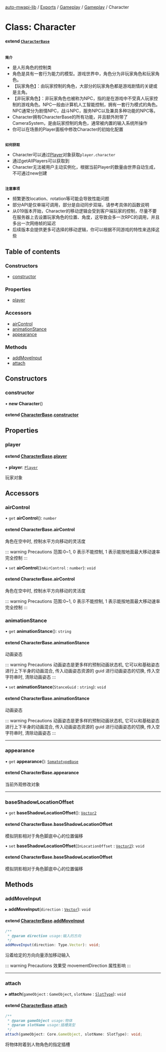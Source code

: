 [auto-mwapi-lib](../README.md) / [Exports](../modules.md) / [Gameplay](../modules/Gameplay.md) / [Gameplay](../modules/Gameplay.Gameplay.md) / Character

# Class: Character

#### extend [`CharacterBase`](Gameplay.Gameplay.CharacterBase.md)

<br>**`简介`**
* 是人形角色的控制类
* 角色是具有一套行为能力的模型。游戏世界中，角色分为非玩家角色和玩家角色。
* 【玩家角色】：由玩家控制的角色，大部分的玩家角色都是游戏剧情的关键或是主角。
* 【非玩家角色】：非玩家角色也被称为NPC，指的是在游戏中不受真人玩家控制的游戏角色。NPC一般由计算机人工智能控制，拥有一套行为模式的角色。NPC通常分为剧情NPC，战斗NPC，服务NPC以及兼具多种功能的NPC等。
* Character拥有CharacterBase的所有功能，并且额外附带了CameraSystem，是由玩家控制的角色，通常被内置的输入系统所操作
* 你可以在场景的Player面板中修改Character的初始化配置


<br>**`如何获取`**
* Character可以通过[Player](../modules/Player.md)对象获取`player.character`
* 通过getAllPlayers可以获取到
* Character无法被用户主动实例化，根据当前Player的数量由世界自动生成，不可通过new创建


<br>**`注意事项`**
* 频繁更改location、rotation等可能会导致性能问题
* 部分API是仅单端可调用，部分是自动同步双端，请参考具体的函数说明
* 从019版本开始，Character的移动逻辑会受到客户端玩家的控制，尽量不要在服务器上去设置玩家角色的位置、角度，这导致会多一次RPC的调用，并且多出一次网络帧的延迟
* 后续版本会提供更多可选择的移动逻辑，你可以根据不同游戏的特性来选择这些


## Table of contents

### Constructors

- [constructor](Gameplay.Gameplay.Character.md#constructor)

### Properties

- [player](Gameplay.Gameplay.Character.md#player)

### Accessors

- [airControl](Gameplay.Gameplay.Character.md#aircontrol)
- [animationStance](Gameplay.Gameplay.Character.md#animationstance)
- [appearance](Gameplay.Gameplay.Character.md#appearance)

### Methods

- [addMoveInput](Gameplay.Gameplay.Character.md#addmoveinput)
- [attach](Gameplay.Gameplay.Character.md#attach)

## Constructors

### constructor

• **new Character**()

#### extend [CharacterBase](Gameplay.Gameplay.CharacterBase.md).[constructor](Gameplay.Gameplay.CharacterBase.md#constructor)

## Properties

### player

#### extend [CharacterBase](Gameplay.Gameplay.CharacterBase.md).[player](Gameplay.Gameplay.CharacterBase.md#player)

• **player**: [`Player`](Gameplay.Gameplay.Player.md)

玩家对象

## Accessors

### airControl

• `get` **airControl**(): `number`

#### extend CharacterBase.airControl

角色在空中时, 控制水平方向移动的灵活度

::: warning Precautions
范围:0~1, 0 表示不能控制, 1 表示能按地面最大移动速率完全控制
:::

• `set` **airControl**(`InAirControl` : `number`): `void`

#### extend CharacterBase.airControl

角色在空中时, 控制水平方向移动的灵活度

::: warning Precautions
范围:0~1, 0 表示不能控制, 1 表示能按地面最大移动速率完全控制
:::

### animationStance

• `get` **animationStance**(): `string`

#### extend CharacterBase.animationStance

动画姿态

::: warning Precautions
动画姿态是更多样的预制动画状态机, 它可以和基础姿态进行上下半身的动画混合, 传入动画姿态资源的 guid 进行动画姿态的切换, 传入空字符串时, 清除动画姿态
:::

• `set` **animationStance**(`StanceGuid` : `string`): `void`

#### extend CharacterBase.animationStance

动画姿态

::: warning Precautions
动画姿态是更多样的预制动画状态机, 它可以和基础姿态进行上下半身的动画混合, 传入动画姿态资源的 guid 进行动画姿态的切换, 传入空字符串时, 清除动画姿态
:::

---

### appearance

• `get` **appearance**(): [`SomatotypeBase`](Gameplay.Gameplay.SomatotypeBase.md)

#### extend CharacterBase.appearance

当前外观修改对象

---

### baseShadowLocationOffset

• `get` **baseShadowLocationOffset**(): [`Vector2`](Type.Type.Vector2.md)

#### extend CharacterBase.baseShadowLocationOffset

模拟阴影相对于角色脚底中心的位置偏移

• `set` **baseShadowLocationOffset**(`InLocationOffset` : [`Vector2`](Type.Type.Vector2.md)): `void`

#### extend CharacterBase.baseShadowLocationOffset

模拟阴影相对于角色脚底中心的位置偏移

## Methods

### addMoveInput

▸ **addMoveInput**(`direction` : [`Vector`](Type.Type.Vector.md)): `void`

#### extend [CharacterBase](Gameplay.Gameplay.CharacterBase.md).[addMoveInput](Gameplay.Gameplay.CharacterBase.md#addmoveinput)

```ts
/**
 * @param direction usage:输入的方向
 */
addMoveInput(direction: Type.Vector): void;
```

沿着给定的方向向量添加移动输入

::: warning Precautions
效果受 movementDirection 属性影响
:::

---

### attach

▸ **attach**(`gameObject` : `GameObject`, `slotName` : [`SlotType`](../enums/Gameplay.Gameplay.SlotType.md)): `void`

#### extend [CharacterBase](Gameplay.Gameplay.CharacterBase.md).[attach](Gameplay.Gameplay.CharacterBase.md#attach)

```ts
/**
 * @param gameObject usage:物体
 * @param slotName usage:插槽类型
 */
attach(gameObject: Core.GameObject, slotName: SlotType): void;
```

将物体附着到人物角色的指定插槽
